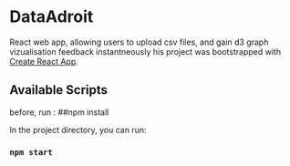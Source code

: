 # DataAdroit

React web app, allowing users to upload csv files, and gain d3 graph vizualisation feedback instantneously
his project was bootstrapped with [Create React App](https://github.com/facebook/create-react-app).

## Available Scripts

before, run :
##npm install

In the project directory, you can run:

### `npm start`

